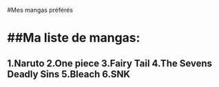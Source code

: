 #Mes mangas préférés<h1>
##Ma liste de mangas:<h2>

1.Naruto
2.One piece
3.Fairy Tail
4.The Sevens Deadly Sins
5.Bleach
6.SNK
